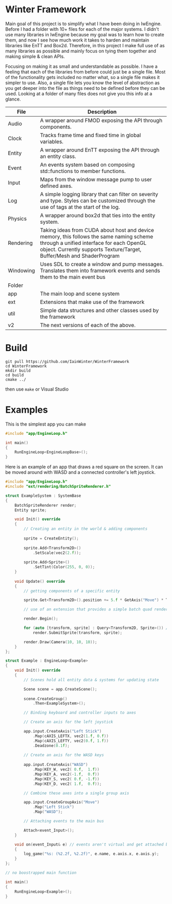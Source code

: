 # Winter Framework

Main goal of this project is to simplify what I have been doing in IwEngine. Before I had a folder with 10+ files for each of the major systems. I didn't use 
many libraries in IwEngine because my goal was to learn how to create them, and now I see how much work it takes to harden and maintain libraries 
like EnTT and Box2d. Therefore, in this project I make full use of as many libraries as possible and mainly focus on tying them together and making simple & clean APIs.

Focusing on making it as small and understandable as possible. I have a feeling that each of the libraries from before could just be a single file.
Most of the functionality gets included no matter what, so a single file makes it simpler to use. Also, a single file lets you know the level of abstraction 
as you get deeper into the file as things need to be defined before they can be used. Looking at a folder of many files does not give you this info at a glance.

| File | Description |
| --- | --- |
| Audio | A wrapper around FMOD exposing the API through components. |
| Clock | Tracks frame time and fixed time in global variables. |
| Entity | A wrapper around EnTT exposing the API through an entity class. |
| Event | An events system based on composing std::functions to member functions. |
| Input | Maps from the window message pump to user defined axes. |
| Log | A simple logging library that can filter on severity and type. Styles can be customized through the use of tags at the start of the log. |
| Physics | A wrapper around box2d that ties into the entity system. |
| Rendering | Taking ideas from CUDA about host and device memory, this follows the same naming scheme through a unified interface for each OpenGL object. Currently supports Texture/Target, Buffer/Mesh and ShaderProgram |
| Windowing | Uses SDL to create a window and pump messages. Translates them into framework events and sends them to the main event bus |
| Folder | |
| app | The main loop and scene system |
| ext | Extensions that make use of the framework |
| util | Simple data structures and other classes used by the framework |
| v2 | The next versions of each of the above. |

# Build

```
git pull https://github.com/IainWinter/WinterFramework
cd WinterFramework
mkdir build
cd build
cmake ../
```
then use ```make``` or Visual Studio

# Examples

This is the simplest app you can make

```c++
#include "app/EngineLoop.h"

int main()
{
	RunEngineLoop<EngineLoopBase>();
}
```

Here is an example of an app that draws a red square on the screen. It can be moved around with WASD and a connected controller's left joystick.

```c++
#include "app/EngineLoop.h"
#include "ext/rendering/BatchSpriteRenderer.h"

struct ExampleSystem : SystemBase
{
	BatchSpriteRenderer render;
	Entity sprite;

	void Init() override
	{
		// Creating an entity in the world & adding components
		
		sprite = CreateEntity();
		
		sprite.Add<Transform2D>()
			.SetScale(vec2(2.f));
			
		sprite.Add<Sprite>()
			.SetTint(Color(255, 0, 0));
	}
	
	void Update() override
	{
		// getting components of a specific entity

		sprite.Get<Transform2D>().position += 5.f * GetAxis("Move") * Time::DeltaTime();

		// use of an extension that provides a simple batch quad renderer

		render.Begin();

		for (auto [transform, sprite] : Query<Transform2D, Sprite>()) // querying of components from ECS
			render.SubmitSprite(transform, sprite);

		render.Draw(Camera(10, 10, 10));
	}
};

struct Example : EngineLoop<Example>
{
	void Init() override
	{
		// Scenes hold all entity data & systems for updating state

		Scene scene = app.CreateScene();
		
		scene.CreateGroup()
			.Then<ExampleSystem>();

		// Binding keyboard and controller inputs to axes

		// Create an axis for the left joystick 

		app.input.CreateAxis("Left Stick")
			.Map(cAXIS_LEFTX, vec2(1.f, 0.f))
			.Map(cAXIS_LEFTY, vec2(0.f, 1.f))
			.Deadzone(0.1f);
		
		// Create an axis for the WASD keys
		
		app.input.CreateAxis("WASD")
			.Map(KEY_W, vec2( 0.f,  1.f))
			.Map(KEY_A, vec2(-1.f,  0.f))
			.Map(KEY_S, vec2( 0.f, -1.f))
			.Map(KEY_D, vec2( 1.f,  0.f));

		// Combine these axes into a single group axis

		app.input.CreateGroupAxis("Move")
			.Map("Left Stick")
			.Map("WASD");

		// Attaching events to the main bus

		Attach<event_Input>();
	}

	void on(event_Input& e) // events aren't virtual and get attached by instance
	{
		log_game("%s: (%2.2f, %2.2f)", e.name, e.axis.x, e.axis.y);
	}
};

// no boostrapped main function

int main()
{
	RunEngineLoop<Example>();
}
```
